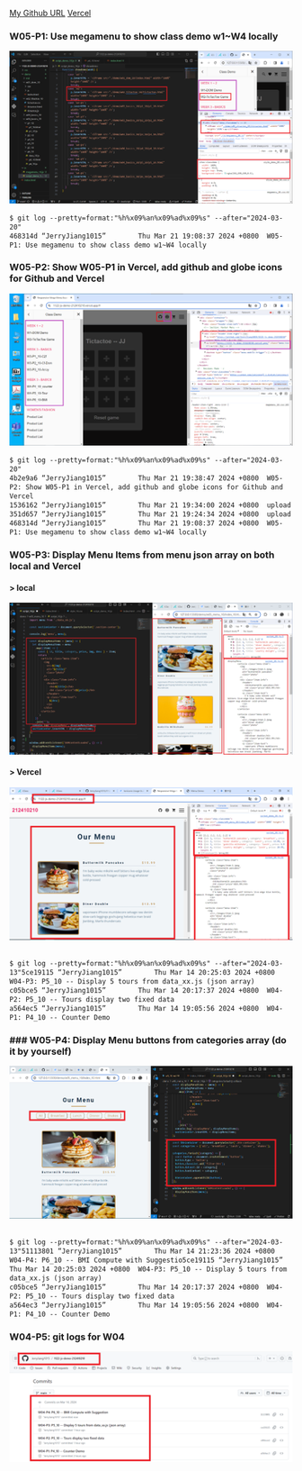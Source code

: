 [My Github URL](https://github.com/JerryJiang1015/1122-js-demo-212410210)
[Vercel](https://1122-js-demo-212410210.vercel.app/#)

### W05-P1: Use megamenu to show class demo w1~W4 locally

![](w05-p1.png)

```
$ git log --pretty=format:"%h%x09%an%x09%ad%x09%s" --after="2024-03-20"
468314d “JerryJiang1015”        Thu Mar 21 19:08:37 2024 +0800  W05-P1: Use megamenu to show class demo w1~W4 locally
```

### W05-P2: Show W05-P1 in Vercel, add github and globe icons for Github and Vercel

![](w05-p2.png)

```
$ git log --pretty=format:"%h%x09%an%x09%ad%x09%s" --after="2024-03-20"
4b2e9a6 “JerryJiang1015”        Thu Mar 21 19:38:47 2024 +0800  W05-P2: Show W05-P1 in Vercel, add github and globe icons for Github and Vercel
1536162 “JerryJiang1015”        Thu Mar 21 19:34:00 2024 +0800  upload
351d657 “JerryJiang1015”        Thu Mar 21 19:24:34 2024 +0800  upload
468314d “JerryJiang1015”        Thu Mar 21 19:08:37 2024 +0800  W05-P1: Use megamenu to show class demo w1~W4 locally

```

### W05-P3: Display Menu Items from menu json array on both local and Vercel

#### > local

![](w05-p3-1.png)

#### > Vercel

![](w05-p3-2.png)

```

$ git log --pretty=format:"%h%x09%an%x09%ad%x09%s" --after="2024-03-13"5ce19115 “JerryJiang1015”        Thu Mar 14 20:25:03 2024 +0800  W04-P3: P5_10 -- Display 5 tours from data_xx.js (json array)
c05bce5 “JerryJiang1015”        Thu Mar 14 20:17:37 2024 +0800  W04-P2: P5_10 -- Tours display two fixed data
a564ec5 “JerryJiang1015”        Thu Mar 14 19:05:56 2024 +0800  W04-P1: P4_10 -- Counter Demo

```

### ### W05-P4: Display Menu buttons from categories array (do it by yourself)

![](w05-p4.png)

```

$ git log --pretty=format:"%h%x09%an%x09%ad%x09%s" --after="2024-03-13"51113801 “JerryJiang1015”        Thu Mar 14 21:23:36 2024 +0800  W04-P4: P6_10 -- BMI Compute with Suggestio5ce19115 “JerryJiang1015”        Thu Mar 14 20:25:03 2024 +0800  W04-P3: P5_10 -- Display 5 tours from data_xx.js (json array)
c05bce5 “JerryJiang1015”        Thu Mar 14 20:17:37 2024 +0800  W04-P2: P5_10 -- Tours display two fixed data
a564ec3 “JerryJiang1015”        Thu Mar 14 19:05:56 2024 +0800  W04-P1: P4_10 -- Counter Demo

```

### W04-P5: git logs for W04

![](w04-p5.png)

```

```

